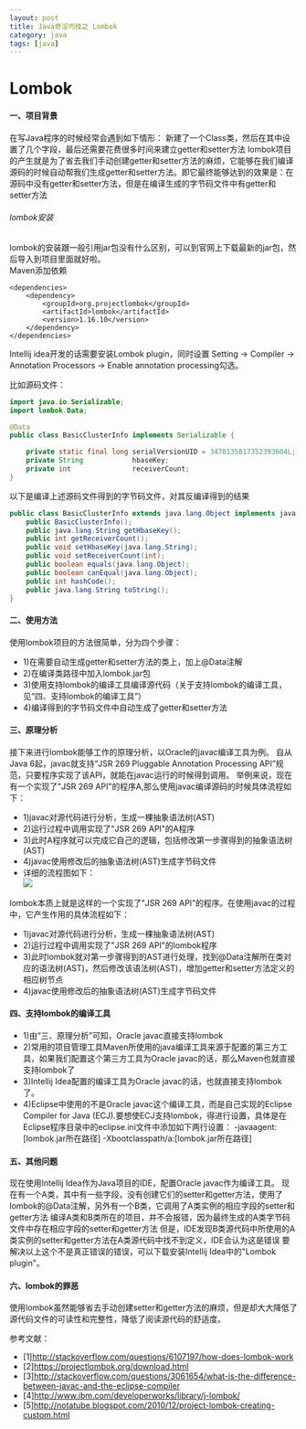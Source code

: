 ```yaml
---
layout: post
title: Java奇淫巧技之 Lombok
category: java
tags: [java]
---
```

# Lombok


#### 一、项目背景
在写Java程序的时候经常会遇到如下情形：
新建了一个Class类，然后在其中设置了几个字段，最后还需要花费很多时间来建立getter和setter方法
lombok项目的产生就是为了省去我们手动创建getter和setter方法的麻烦，它能够在我们编译源码的时候自动帮我们生成getter和setter方法。即它最终能够达到的效果是：在源码中没有getter和setter方法，但是在编译生成的字节码文件中有getter和setter方法

###### lombok安装
lombok的安装跟一般引用jar包没有什么区别，可以到官网上下载最新的jar包，然后导入到项目里面就好啦。  
Maven添加依赖  
```maven
<dependencies>
    <dependency>
        <groupId>org.projectlombok</groupId>
        <artifactId>lombok</artifactId>
        <version>1.16.10</version>
    </dependency>
</dependencies>
```
Intellij idea开发的话需要安装Lombok plugin，同时设置 Setting -> Compiler -> Annotation Processors -> Enable annotation processing勾选。

比如源码文件：

```java
import java.io.Serializable;
import lombok.Data;

@Data
public class BasicClusterInfo implements Serializable {

    private static final long serialVersionUID = 3478135817352393604L;
    private String            hbaseKey;
    private int               receiverCount;
}
```

以下是编译上述源码文件得到的字节码文件，对其反编译得到的结果
```java
public class BasicClusterInfo extends java.lang.Object implements java.io.Serializable{
    public BasicClusterInfo();
    public java.lang.String getHbaseKey();
    public int getReceiverCount();
    public void setHbaseKey(java.lang.String);
    public void setReceiverCount(int);
    public boolean equals(java.lang.Object);
    public boolean canEqual(java.lang.Object);
    public int hashCode();
    public java.lang.String toString();
}
```

#### 二、使用方法
使用lombok项目的方法很简单，分为四个步骤：
- 1)在需要自动生成getter和setter方法的类上，加上@Data注解
- 2)在编译类路径中加入lombok.jar包
- 3)使用支持lombok的编译工具编译源代码（关于支持lombok的编译工具，见“四、支持lombok的编译工具”）
- 4)编译得到的字节码文件中自动生成了getter和setter方法

#### 三、原理分析
接下来进行lombok能够工作的原理分析，以Oracle的javac编译工具为例。
自从Java 6起，javac就支持“JSR 269 Pluggable Annotation Processing API”规范，只要程序实现了该API，就能在javac运行的时候得到调用。
举例来说，现在有一个实现了"JSR 269 API"的程序A,那么使用javac编译源码的时候具体流程如下：
- 1)javac对源代码进行分析，生成一棵抽象语法树(AST)
- 2)运行过程中调用实现了"JSR 269 API"的A程序
- 3)此时A程序就可以完成它自己的逻辑，包括修改第一步骤得到的抽象语法树(AST)
- 4)javac使用修改后的抽象语法树(AST)生成字节码文件
- 详细的流程图如下：  
![](http://img.blog.csdn.net/20150701222449985?watermark/2/text/aHR0cDovL2Jsb2cuY3Nkbi5uZXQvRFNMWlRY/font/5a6L5L2T/fontsize/400/fill/I0JBQkFCMA==/dissolve/70/gravity/Center)

lombok本质上就是这样的一个实现了"JSR 269 API"的程序。在使用javac的过程中，它产生作用的具体流程如下：
- 1)javac对源代码进行分析，生成一棵抽象语法树(AST)
- 2)运行过程中调用实现了"JSR 269 API"的lombok程序
- 3)此时lombok就对第一步骤得到的AST进行处理，找到@Data注解所在类对应的语法树(AST)，然后修改该语法树(AST)，增加getter和setter方法定义的相应树节点
- 4)javac使用修改后的抽象语法树(AST)生成字节码文件

#### 四、支持lombok的编译工具
- 1)由“三、原理分析”可知，Oracle javac直接支持lombok
- 2)常用的项目管理工具Maven所使用的java编译工具来源于配置的第三方工具，如果我们配置这个第三方工具为Oracle javac的话，那么Maven也就直接支持lombok了
- 3)Intellij Idea配置的编译工具为Oracle javac的话，也就直接支持lombok了。
- 4)Eclipse中使用的不是Oracle javac这个编译工具，而是自己实现的Eclipse Compiler for Java (ECJ).要想使ECJ支持lombok，得进行设置，具体是在Eclipse程序目录中的eclipse.ini文件中添加如下两行设置：
-javaagent:[lombok.jar所在路径]
-Xbootclasspath/a:[lombok.jar所在路径]

#### 五、其他问题
现在使用Intellij Idea作为Java项目的IDE，配置Oracle javac作为编译工具。
现在有一个A类，其中有一些字段，没有创建它们的setter和getter方法，使用了lombok的@Data注解，另外有一个B类，它调用了A类实例的相应字段的setter和getter方法
编译A类和B类所在的项目，并不会报错，因为最终生成的A类字节码文件中存在相应字段的setter和getter方法
但是，IDE发现B类源代码中所使用的A类实例的setter和getter方法在A类源代码中找不到定义，IDE会认为这是错误
要解决以上这个不是真正错误的错误，可以下载安装Intellij Idea中的"Lombok plugin"。

#### 六、lombok的罪恶
使用lombok虽然能够省去手动创建setter和getter方法的麻烦，但是却大大降低了源代码文件的可读性和完整性，降低了阅读源代码的舒适度。

参考文献：
- [1]http://stackoverflow.com/questions/6107197/how-does-lombok-work
- [2]https://projectlombok.org/download.html
- [3]http://stackoverflow.com/questions/3061654/what-is-the-difference-between-javac-and-the-eclipse-compiler
- [4]http://www.ibm.com/developerworks/library/j-lombok/
- [5]http://notatube.blogspot.com/2010/12/project-lombok-creating-custom.html

